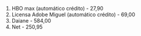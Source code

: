 1. HBO max (automático crédito) - 27,90
2. Licensa Adobe Miguel (automático crédito) - 69,00
3. Daiane - 584,00
4. Net - 250,95